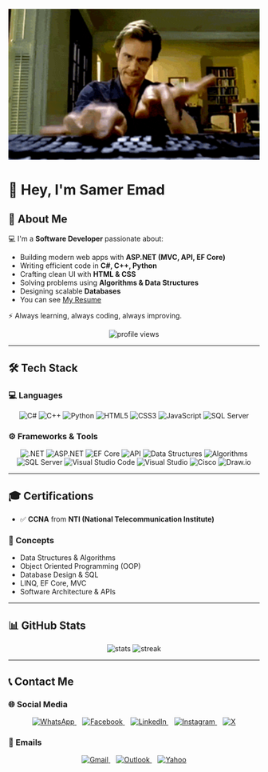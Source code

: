 <p align="center">  
  <img src="undefined - Imgur.gif" alt="Developer GIF" width="600"/>  
</p>


# 👋 Hey, I'm Samer Emad
## 🚀 About Me
💻 I'm a **Software Developer** passionate about:
- Building modern web apps with **ASP.NET (MVC, API, EF Core)**
- Writing efficient code in **C#, C++, Python**
- Crafting clean UI with **HTML & CSS**
- Solving problems using **Algorithms & Data Structures**
- Designing scalable **Databases**
- You can see [My Resume](https://drive.google.com/file/d/1itJLvfZem4j4Y4RzVoQ4og69JY05RiNi/view?usp=drive_link)


⚡ Always learning, always coding, always improving.

<p align="center">
  <img src="https://komarev.com/ghpvc/?username=Samer-Emad&style=flat&color=blue" alt="profile views"/>
</p>


---

## 🛠️ Tech Stack  

### 💻 Languages  
<p align="center">
  <img src="https://cdn-icons-png.flaticon.com/512/6132/6132221.png" width="35" alt="C#"/>
  <img src="https://cdn-icons-png.flaticon.com/512/6132/6132222.png" width="35" alt="C++"/>
  <img src="https://cdn-icons-png.flaticon.com/512/5968/5968350.png" width="35" alt="Python"/>
  <img src="https://cdn-icons-png.flaticon.com/512/732/732212.png" width="35" alt="HTML5"/>
  <img src="https://cdn-icons-png.flaticon.com/512/732/732190.png" width="35" alt="CSS3"/>
  <img src="https://cdn-icons-png.flaticon.com/512/5968/5968292.png" width="35" alt="JavaScript"/>
  <img src="https://img.icons8.com/color/48/laYYF3dV0Iew/microsoft-sql-server.png" width="40" alt="SQL Server"/>
</p>

### ⚙️ Frameworks & Tools
<p align="center">

  <img src="https://img.shields.io/badge/.NET-512BD4?style=for-the-badge&logo=dotnet&logoColor=white" alt=".NET"/>
  <img src="https://img.shields.io/badge/ASP.NET-512BD4?style=for-the-badge&logo=dotnet&logoColor=white" alt="ASP.NET"/>
  <img src="https://img.shields.io/badge/Entity%20Framework%20Core-512BD4?style=for-the-badge&logo=dotnet&logoColor=white" alt="EF Core"/>
  <img src="https://img.shields.io/badge/API-005571?style=for-the-badge&logo=swagger&logoColor=white" alt="API"/>
  <img src="https://img.shields.io/badge/Data%20Structures-02569B?style=for-the-badge&logo=databricks&logoColor=white" alt="Data Structures"/>
  <img src="https://img.shields.io/badge/Algorithms-FF6F00?style=for-the-badge&logo=apachespark&logoColor=white" alt="Algorithms"/>
  <img src="https://img.shields.io/badge/SQL%20Server-CC2927?style=for-the-badge&logo=microsoftsqlserver&logoColor=white" alt="SQL Server"/>
  <img src="https://img.shields.io/badge/VS%20Code-007ACC?style=for-the-badge&logo=visualstudiocode&logoColor=white" alt="Visual Studio Code"/>
  <img src="https://img.shields.io/badge/Visual%20Studio-5C2D91?style=for-the-badge&logo=visualstudio&logoColor=white" alt="Visual Studio"/>
  <img src="https://img.shields.io/badge/Cisco-1BA0D7?style=for-the-badge&logo=cisco&logoColor=white" alt="Cisco"/>
  <img src="https://img.shields.io/badge/Draw.io-F08705?style=for-the-badge&logo=data:image/png;base64,iVBORw0KGgoAAAANSUhEUgAAABAAAAAQCAYAAAAf8/9hAAABGElEQVQ4jZWSsUoDQRCEv9fVwA+AWygrzBgh5eFHBXgDL8gLwD8BSwAvAD+w0ygRbJb3EnB3l+7s4rJzTGNznvy8CHyADfgAbfYC3sCGL0VfYBk1nY0JcSm5EBoTDtwic1VKoI2Nq6xvw6ECtICoyF6bFcwDYo4lf9U0iT4H4Ft0J0l5k2d9+Es6RxpkYd4sV4qniMldGmQ8COjF6DXwJo5tRFB+6bapCk1t8I7rDs+5CvtZ/4QzVG+GkB+vT4pOZJx6DBW4w1hQzG94GfA7qgeJEzYog+7jxRA2oVhLNNqDd+K6FDCsIZ6EXKz5V5GjJg9G6r0kkp4r8H8v5FHCXzHVnUAAAAASUVORK5CYII=" alt="Draw.io"/>
</p>

---

## 🎓 Certifications

- ✅ **CCNA** from **NTI (National Telecommunication Institute)**

### 📂 Concepts
- Data Structures & Algorithms  
- Object Oriented Programming (OOP)  
- Database Design & SQL  
- LINQ, EF Core, MVC  
- Software Architecture & APIs  

---

## 📊 GitHub Stats
<p align="center">
  <img src="https://github-readme-stats.vercel.app/api?username=Samer-Emad&show_icons=true&theme=tokyonight" alt="stats"/>
  <img src="https://github-readme-streak-stats.herokuapp.com/?user=Samer-Emad&theme=tokyonight" alt="streak"/>
</p>

---

## 📞 Contact Me  

### 🌐 Social Media
<p align="center">
  <a href="https://wa.me/201062227503">
    <img src="https://cdn-icons-png.flaticon.com/512/733/733585.png" width="30" alt="WhatsApp"/>
  </a>&nbsp;&nbsp;
  <a href="https://www.facebook.com/samer.emad.763112?mibextid=ZbWKwL">
    <img src="https://cdn-icons-png.flaticon.com/512/733/733547.png" width="30" alt="Facebook"/>
  </a>&nbsp;&nbsp;
  <a href="https://www.linkedin.com/in/samer-emad-se1112004">
    <img src="https://cdn-icons-png.flaticon.com/512/733/733561.png" width="30" alt="LinkedIn"/>
  </a>&nbsp;&nbsp;
  <a href="https://www.instagram.com/samer_zaki_1">
    <img src="https://cdn-icons-png.flaticon.com/512/733/733558.png" width="30" alt="Instagram"/>
  </a>&nbsp;&nbsp;
  <a href="https://x.com/Samer_Eamd">
    <img src="https://cdn-icons-png.flaticon.com/512/5968/5968958.png" width="30" alt="X"/>
  </a>
</p>

### 📧 Emails
<p align="center">
  <a href="mailto:sameremadwasfy1@gmail.com">
    <img src="https://cdn-icons-png.flaticon.com/512/281/281769.png" width="30" alt="Gmail"/>
  </a>&nbsp;&nbsp;
  <a href="mailto:sameremadwasfy1@outlook.com">
    <img src="https://cdn-icons-png.flaticon.com/512/732/732223.png" width="30" alt="Outlook"/>
  </a>&nbsp;&nbsp;
  <a href="mailto:sameremadwasfy@yahoo.com">
    <img src="https://cdn-icons-png.flaticon.com/512/3955/3955163.png" width="30" alt="Yahoo"/>
  </a>
</p>
